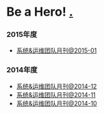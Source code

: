 Be a Hero! [.](http://www.gopro.com)
====

### 2015年度
* [系统&运维团队月刊@2015-01](https://github.com/yangshiqi/wiki/blob/master/team-mag/201501.md)

### 2014年度
* [系统&运维团队月刊@2014-12](https://github.com/yangshiqi/wiki/blob/master/team-mag/201412.md)
* [系统&运维团队月刊@2014-11](https://github.com/yangshiqi/wiki/blob/master/team-mag/201411.md)
* [系统&运维团队月刊@2014-10](https://github.com/yangshiqi/wiki/blob/master/team-mag/201410.md)

